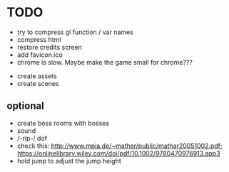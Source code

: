 # TODO

- try to compress gl function / var names
- compress html
- restore credits screen
- add favicon.ico
- chrome is slow. Maybe make the game small for chrome???

* create assets
* create scenes

## optional

- create boss rooms with bosses
- sound
- /-rip-/ dof
- check this: http://www.mpia.de/~mathar/public/mathar20051002.pdf; https://onlinelibrary.wiley.com/doi/pdf/10.1002/9780470976913.app3
- hold jump to adjust the jump height
